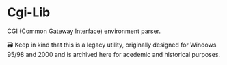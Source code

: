 # Cgi-Lib
CGI (Common Gateway Interface) environment parser.

🗃️ Keep in kind that this is a legacy utility, originally designed for Windows 95/98 and 2000 and is archived here for acedemic and historical purposes.
